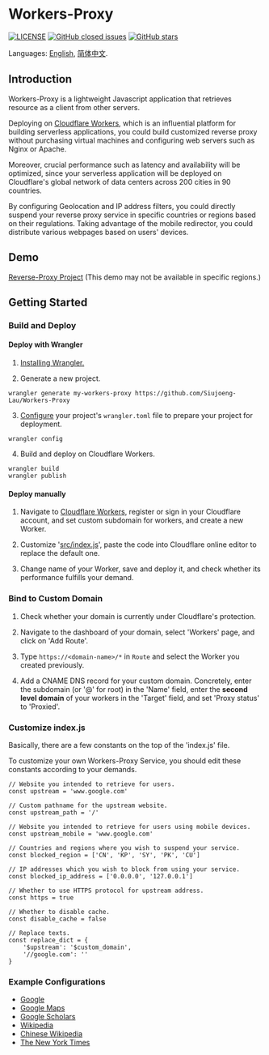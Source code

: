 
# Workers-Proxy

[![LICENSE](https://img.shields.io/github/license/Siujoeng-Lau/Workers-Proxy.svg?style=for-the-badge)](https://github.com/Siujoeng-Lau/Workers-Proxy/blob/master/LICENSE)
[![GitHub closed issues](https://img.shields.io/github/issues-closed-raw/Siujoeng-Lau/Workers-Proxy?style=for-the-badge)](https://github.com/Siujoeng-Lau/Workers-Proxy/issues)
[![GitHub stars](https://img.shields.io/github/stars/Siujoeng-Lau/Workers-Proxy?style=for-the-badge)](https://github.com/Siujoeng-Lau/Workers-Proxy/stargazers)

Languages: [English](https://github.com/Siujoeng-Lau/Workers-Proxy/blob/master/README.md), [简体中文](https://github.com/Siujoeng-Lau/Workers-Proxy/blob/master/README_zh.md).

## Introduction
Workers-Proxy is a lightweight Javascript application that retrieves resource as a client from other servers.

Deploying on [Cloudflare Workers](https://www.cloudflare.com/products/cloudflare-workers/), which is an influential platform for building serverless applications, you could build customized reverse proxy without purchasing virtual machines and configuring web servers such as Nginx or Apache.

Moreover, crucial performance such as latency and availability will be optimized, since your serverless application will be deployed on Cloudflare's global network of data centers across 200 cities in 90 countries.

By configuring Geolocation and IP address filters, you could directly suspend your reverse proxy service in specific countries or regions based on their regulations. Taking advantage of the mobile redirector, you could distribute various webpages based on users' devices.

## Demo
[Reverse-Proxy Project](https://cdn.reverse-proxy.live) (This demo may not be available in specific regions.)

## Getting Started

### Build and Deploy

#### Deploy with Wrangler

1. [Installing Wrangler.](https://github.com/cloudflare/wrangler#installation)

2. Generate a new project.

```
wrangler generate my-workers-proxy https://github.com/Siujoeng-Lau/Workers-Proxy
```

3. [Configure](https://developers.cloudflare.com/workers/quickstart/#configure) your project's `wrangler.toml` file to prepare your project for deployment.

```
wrangler config
```

4. Build and deploy on Cloudflare Workers.

```
wrangler build
wrangler publish
```

#### Deploy manually

1. Navigate to [Cloudflare Workers](https://workers.cloudflare.com), register or sign in your Cloudflare account, and set custom subdomain for workers, and create a new Worker.

2. Customize '[src/index.js](https://github.com/Siujoeng-Lau/Workers-Proxy/blob/master/src/index.js)', paste the code into Cloudflare online editor to replace the default one.

3. Change name of your Worker, save and deploy it, and check whether its performance fulfills your demand.

### Bind to Custom Domain

1. Check whether your domain is currently under Cloudflare's protection.

2. Navigate to the dashboard of your domain, select 'Workers' page, and click on 'Add Route'.

3. Type `https://<domain-name>/*` in `Route` and select the Worker you created previously.

4. Add a CNAME DNS record for your custom domain. Concretely, enter the subdomain (or '@' for root) in the 'Name' field, enter the **second level domain** of your workers in the 'Target' field, and set 'Proxy status' to 'Proxied'.

### Customize index.js

Basically, there are a few constants on the top of the 'index.js' file.

To customize your own Workers-Proxy Service, you should edit these constants according to your demands.

```
// Website you intended to retrieve for users.
const upstream = 'www.google.com'

// Custom pathname for the upstream website.
const upstream_path = '/'

// Website you intended to retrieve for users using mobile devices.
const upstream_mobile = 'www.google.com'

// Countries and regions where you wish to suspend your service.
const blocked_region = ['CN', 'KP', 'SY', 'PK', 'CU']

// IP addresses which you wish to block from using your service.
const blocked_ip_address = ['0.0.0.0', '127.0.0.1']

// Whether to use HTTPS protocol for upstream address.
const https = true

// Whether to disable cache.
const disable_cache = false

// Replace texts.
const replace_dict = {
    '$upstream': '$custom_domain',
    '//google.com': ''
}
```

### Example Configurations

* [Google](https://github.com/Siujoeng-Lau/Workers-Proxy/blob/master/examples/google)
* [Google Maps](https://github.com/Siujoeng-Lau/Workers-Proxy/blob/master/examples/google-maps)
* [Google Scholars](https://github.com/Siujoeng-Lau/Workers-Proxy/blob/master/examples/google-scholar)
* [Wikipedia](https://github.com/Siujoeng-Lau/Workers-Proxy/blob/master/examples/wikipedia)
* [Chinese Wikipedia](https://github.com/Siujoeng-Lau/Workers-Proxy/blob/master/examples/wikipedia-zh)
* [The New York Times](https://github.com/Siujoeng-Lau/Workers-Proxy/blob/master/examples/nytimes)